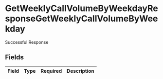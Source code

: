 # GetWeeklyCallVolumeByWeekdayResponseGetWeeklyCallVolumeByWeekday

Successful Response


## Fields

| Field       | Type        | Required    | Description |
| ----------- | ----------- | ----------- | ----------- |